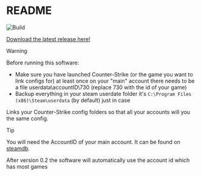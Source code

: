 # README

![Build](https://github.com/perttunurmi/SteamGameConfigManager/actions/workflows/maven.yml/badge.svg)

[Download the latest release here!](https://github.com/perttunurmi/game-config-manager/releases/latest)

> [!WARNING]
> Before running this software:
>
> - Make sure you have launched Counter-Strike
>   (or the game you want to link configs for) at least once on your "main" account
>   there needs to be a file userdata\accountID\730
>   (replace 730 with the id of your game)
> - Backup everything in your steam userdate folder it's `C:\Program Files (x86)\Steam\userdata`
>   (by default) just in case

Links your Counter-Strike config folders so that all your accounts
will you the same config.

> [!TIP]
> You will need the AccountID of your main account.
> It can be found on [steamdb](https://steamdb.info/calculator/).
>
> After version 0.2 the software will automatically use
> the account id which has most games
